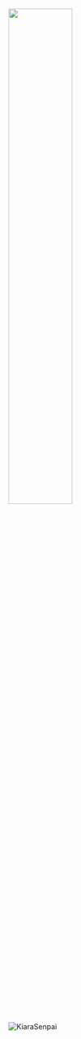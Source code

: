   </a> 
<br>
<br>
<a href="api.lanyard.rest/v1/users/853511872971276288">
        <img width="50%" align="mid" src="https://lanyard-profile-readme.vercel.app/api/853511872971276288?idleMessage=%22May%20The%20Code%20Be%20With%20you%22&borderRadius=25px" />
    </a>
</p>
&nbsp;

<p align="left"> <img src="https://komarev.com/ghpvc/?username=kiarasenpai&style=for-the-badge&label=PROFILE+VIEWS" alt="KiaraSenpai" /> </p>

